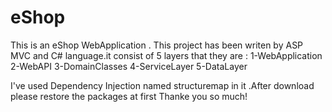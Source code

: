 # eShop
This is an eShop WebApplication .
This project has been writen by ASP MVC and C# language.it consist of 5 layers that they are :
1-WebApplication 
2-WebAPI 
3-DomainClasses 
4-ServiceLayer 
5-DataLayer

I've used Dependency Injection named structuremap in it .After download please restore the packages at first
Thanke you so much!





